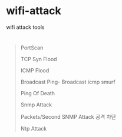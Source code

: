 # wifi-attack
wifi attack tools 
#
>PortScan
>
>TCP Syn Flood
>
>ICMP Flood
>
>Broadcast Ping- Broadcast icmp smurf
>
>Ping Of Death
>
>Snmp Attack
>
>Packets/Second	SNMP Attack 공격 차단
>
>Ntp Attack
